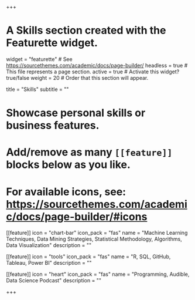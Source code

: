 +++
# A Skills section created with the Featurette widget.
widget = "featurette"  # See https://sourcethemes.com/academic/docs/page-builder/
headless = true  # This file represents a page section.
active = true  # Activate this widget? true/false
weight = 20  # Order that this section will appear.

title = "Skills"
subtitle = ""

# Showcase personal skills or business features.
# 
# Add/remove as many `[[feature]]` blocks below as you like.
# 
# For available icons, see: https://sourcethemes.com/academic/docs/page-builder/#icons

[[feature]]
  icon = "chart-bar"
  icon_pack = "fas"
  name = "Machine Learning Techniques, Data Mining Strategies, Statistical Methodology, Algorithms, Data Visualization"
  description = ""
  
[[feature]]
  icon = "tools"
  icon_pack = "fas"
  name = "R, SQL, GitHub, Tableau, Power BI"
  description = ""  
  
[[feature]]
  icon = "heart"
  icon_pack = "fas"
  name = "Programming, Audible, Data Science Podcast"
  description = ""

+++
